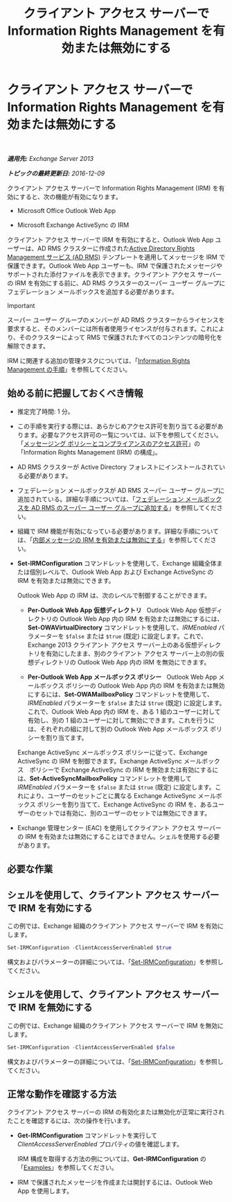 ﻿---
title: 'クライアント アクセス サーバーで Information Rights Management を有効または無効にする'
TOCTitle: クライアント アクセス サーバーで Information Rights Management を有効または無効にする
ms:assetid: c7ce069b-a572-4755-90a3-7105472e4c83
ms:mtpsurl: https://technet.microsoft.com/ja-jp/library/Dd876938(v=EXCHG.150)
ms:contentKeyID: 49896467
ms.date: 04/24/2018
mtps_version: v=EXCHG.150
ms.translationtype: HT
---

# クライアント アクセス サーバーで Information Rights Management を有効または無効にする

 

_**適用先:** Exchange Server 2013_

_**トピックの最終更新日:** 2016-12-09_

クライアント アクセス サーバーで Information Rights Management (IRM) を有効にすると、次の機能が有効になります。

  - Microsoft Office Outlook Web App

  - Microsoft Exchange ActiveSync の IRM

クライアント アクセス サーバーで IRM を有効にすると、Outlook Web App ユーザーは、AD RMS クラスターに作成された[Active Directory Rights Management サービス (AD RMS)](https://technet.microsoft.com/ja-jp/library/hh831364.aspx) テンプレートを適用してメッセージを IRM で保護できます。Outlook Web App ユーザーも、IRM で保護されたメッセージやサポートされた添付ファイルを表示できます。クライアント アクセス サーバーの IRM を有効にする前に、AD RMS クラスターのスーパー ユーザー グループにフェデレーション メールボックスを追加する必要があります。


> [!IMPORTANT]
> スーパー ユーザー グループのメンバーが AD&nbsp;RMS クラスターからライセンスを要求すると、そのメンバーには所有者使用ライセンスが付与されます。これにより、そのクラスターによって RMS で保護されたすべてのコンテンツの暗号化を解除できます。



IRM に関連する追加の管理タスクについては、「[Information Rights Management の手順](information-rights-management-procedures-exchange-2013-help.md)」を参照してください。

## 始める前に把握しておくべき情報

  - 推定完了時間: 1 分。

  - この手順を実行する際には、あらかじめアクセス許可を割り当てる必要があります。必要なアクセス許可の一覧については、以下を参照してください。「[メッセージング ポリシーとコンプライアンスのアクセス許可](messaging-policy-and-compliance-permissions-exchange-2013-help.md)」の「Information Rights Management (IRM) の構成」。

  - AD RMS クラスターが Active Directory フォレストにインストールされている必要があります。

  - フェデレーション メールボックスが AD RMS スーパー ユーザー グループに追加されている。詳細な手順については、「[フェデレーション メールボックスを AD RMS のスーパー ユーザー グループに追加する](add-the-federation-mailbox-to-the-ad-rms-super-users-group-exchange-2013-help.md)」を参照してください。

  - 組織で IRM 機能が有効になっている必要があります。詳細な手順については、「[内部メッセージの IRM を有効または無効にする](enable-or-disable-irm-for-internal-messages-exchange-2013-help.md)」を参照してください。

  - **Set-IRMConfiguration** コマンドレットを使用して、Exchange 組織全体または個別レベルで、Outlook Web App および Exchange ActiveSync の IRM を有効または無効にできます。
    
    Outlook Web App の IRM は、次のレベルで制御することができます。
    
      - **Per-Outlook Web App 仮想ディレクトリ**   Outlook Web App 仮想ディレクトリの Outlook Web App 内の IRM を有効または無効にするには、**Set-OWAVirtualDirectory** コマンドレットを使用して、*IRMEnabled* パラメーターを `$false` または `$true` (既定) に設定します。これで、Exchange 2013 クライアント アクセス サーバー上のある仮想ディレクトリを有効にしたまま、別のクライアント アクセス サーバー上の別の仮想ディレクトリの Outlook Web App 内の IRM を無効にできます。
    
      - **Per-Outlook Web App メールボックス ポリシー**   Outlook Web App メールボックス ポリシーの Outlook Web App 内の IRM を有効または無効にするには、**Set-OWAMailboxPolicy** コマンドレットを使用して、*IRMEnabled* パラメーターを `$false` または `$true` (既定) に設定します。これで、Outlook Web App 内の IRM を、ある 1 組のユーザーに対して有効し、別の 1 組のユーザーに対して無効にできます。これを行うには、それぞれの組に対して別の Outlook Web App メールボックス ポリシーを割り当てます。
    
    Exchange ActiveSync メールボックス ポリシーに従って、Exchange ActiveSync の IRM を制御できます。Exchange ActiveSync メールボックス　ポリシーで Exchange ActiveSync の IRM を無効または有効にするには、**Set-ActiveSyncMailboxPolicy** コマンドレットを使用して *IRMEnabled* パラメーターを `$false` または `$true` (既定) に設定します。これにより、ユーザーのセットごとに異なる Exchange ActiveSync メールボックス ポリシーを割り当てて、Exchange ActiveSync の IRM を、あるユーザーのセットでは有効に、別のユーザーのセットでは無効にできます。

  - Exchange 管理センター (EAC) を使用してクライアント アクセス サーバーの IRM を有効または無効にすることはできません。シェルを使用する必要があります。

## 必要な作業

## シェルを使用して、クライアント アクセス サーバーで IRM を有効にする

この例では、Exchange 組織のクライアント アクセス サーバーで IRM を有効にします。

```powershell
Set-IRMConfiguration -ClientAccessServerEnabled $true
```

構文およびパラメーターの詳細については、「[Set-IRMConfiguration](https://technet.microsoft.com/ja-jp/library/dd979792\(v=exchg.150\))」を参照してください。

## シェルを使用して、クライアント アクセス サーバーで IRM を無効にする

この例では、Exchange 組織のクライアント アクセス サーバーで IRM を無効にします。

```powershell
Set-IRMConfiguration -ClientAccessServerEnabled $false
```

構文およびパラメーターの詳細については、「[Set-IRMConfiguration](https://technet.microsoft.com/ja-jp/library/dd979792\(v=exchg.150\))」を参照してください。

## 正常な動作を確認する方法

クライアント アクセス サーバーの IRM の有効化または無効化が正常に実行されたことを確認するには、次の操作を行います。

  - **Get-IRMConfiguration** コマンドレットを実行して *ClientAccessServerEnabled* プロパティの値を確認します。
    
    IRM 構成を取得する方法の例については、**Get-IRMConfiguration** の「[Examples](https://technet.microsoft.com/ja-jp/e1821219-fe18-4642-a9c2-58eb0aadd61a\(exchg.150\)#examples)」を参照してください。

  - IRM で保護されたメッセージを作成または開封するには、Outlook Web App を使用します。

